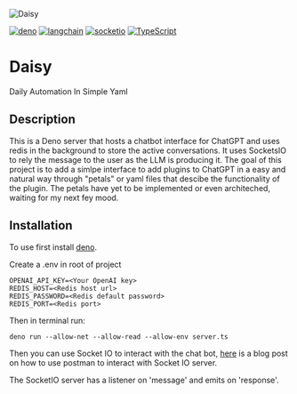 ![Daisy](https://github.com/Bryt12/daisy/assets/8965979/d69aa179-f1d4-4045-8252-76ecda479924)

[![deno](https://img.shields.io/badge/deno-1.34.0-blue.svg?style=for-the-badge)](https://deno.land/)
[![langchain](https://img.shields.io/badge/🦜️🔗-0.0.86-blue.svg?style=for-the-badge)](https://github.com/hwchase17/langchainjs)
[![socketio](https://img.shields.io/badge/Socket.io-0.2.0-blue.svg?style=for-the-badge)](https://socket.io/blog/socket-io-deno/)
[![TypeScript](https://img.shields.io/badge/TypeScript-5.0.4-blue.svg?style=for-the-badge)](https://www.typescriptlang.org)
# Daisy

Daily Automation In Simple Yaml

## Description

This is a Deno server that hosts a chatbot interface for ChatGPT and uses redis
in the background to store the active conversations. It uses SocketsIO to rely
the message to the user as the LLM is producing it. The goal of this project is
to add a simlpe interface to add plugins to ChatGPT in a easy and natural way
through "petals" or yaml files that descibe the functionality of the plugin. The
petals have yet to be implemented or even architeched, waiting for my next fey mood.

## Installation

To use first install [deno](https://deno.com/manual@v1.34.1/getting_started/installation).

Create a .env in root of project

```
OPENAI_API_KEY=<Your OpenAI key>
REDIS_HOST=<Redis host url>
REDIS_PASSWORD=<Redis default password>
REDIS_PORT=<Redis port>
```

Then in terminal run:

`deno run --allow-net --allow-read --allow-env server.ts`

Then you can use Socket IO to interact with the chat bot, [here](https://blog.postman.com/postman-now-supports-socket-io/) is a blog post on how to use postman to interact with Socket IO server.

The SocketIO server has a listener on 'message' and emits on 'response'.
